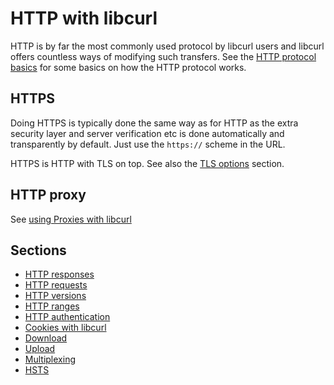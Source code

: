 # HTTP with libcurl

HTTP is by far the most commonly used protocol by libcurl users and libcurl
offers countless ways of modifying such transfers. See the [HTTP protocol
basics](http/basics.md) for some basics on how the HTTP protocol works.

## HTTPS

Doing HTTPS is typically done the same way as for HTTP as the extra security
layer and server verification etc is done automatically and transparently by
default. Just use the `https://` scheme in the URL.

HTTPS is HTTP with TLS on top. See also the [TLS
options](libcurl/tlsoptions.md) section.

## HTTP proxy

See [using Proxies with libcurl](libcurl/proxies.md)

## Sections

  * [HTTP responses](libcurl-http/responses.md)
  * [HTTP requests](libcurl-http/requests.md)
  * [HTTP versions](libcurl-http/versions.md)
  * [HTTP ranges](libcurl-http/ranges.md)
  * [HTTP authentication](libcurl-http/auth.md)
  * [Cookies with libcurl](libcurl-http/cookies.md)
  * [Download](libcurl-http/download.md)
  * [Upload](libcurl-http/upload.md)
  * [Multiplexing](libcurl-http/multiplexing.md)
  * [HSTS](libcurl-http/hsts.md)
